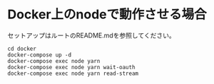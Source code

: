 # Docker上のnodeで動作させる場合

セットアップはルートのREADME.mdを参照してください。

```
cd docker
docker-compose up -d
docker-compose exec node yarn
docker-compose exec node yarn wait-oauth
docker-compose exec node yarn read-stream
```
